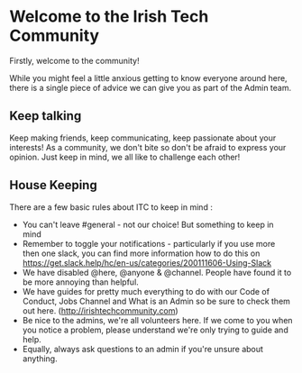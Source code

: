 # Welcome to the Irish Tech Community

Firstly, welcome to the community! 

While you might feel a little anxious getting to know everyone around here, there is a single piece of advice we can give you as part of the Admin team. 

## Keep talking

Keep making friends, keep communicating, keep passionate about your interests!
As a community, we don't bite so don't be afraid to express your opinion. Just keep in mind, we all like to challenge each other! 

## House Keeping

There are a few basic rules about ITC to keep in mind : 

- You can't leave #general -  not our choice! But something to keep in mind
- Remember to toggle your notifications - particularly if you use more then one slack, you can find more information how to do this on https://get.slack.help/hc/en-us/categories/200111606-Using-Slack
- We have disabled @here, @anyone & @channel. People have found it to be more annoying than helpful. 
- We have guides for pretty much everything to do with our Code of Conduct, Jobs Channel and What is an Admin so be sure to check them out here. (http://irishtechcommunity.com)
- Be nice to the admins, we're all volunteers here. If we come to you when you notice a problem, please understand we're only trying to guide and help.
- Equally, always ask questions to an admin if you're unsure about anything. 
